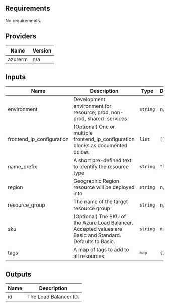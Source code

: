 ## Requirements

No requirements.

## Providers

| Name | Version |
|------|---------|
| azurerm | n/a |

## Inputs

| Name | Description | Type | Default | Required |
|------|-------------|------|---------|:--------:|
| environment | Development environment for resource; prod, non-prod, shared-services | `string` | n/a | yes |
| frontend\_ip\_configuration | (Optional) One or multiple frontend\_ip\_configuration blocks as documented below. | `list` | `[]` | no |
| name\_prefix | A short pre-defined text to identify the resource type | `string` | `"lb"` | no |
| region | Geographic Region resource will be deployed into | `string` | n/a | yes |
| resource\_group | The name of the target resource group | `string` | n/a | yes |
| sku | (Optional) The SKU of the Azure Load Balancer. Accepted values are Basic and Standard. Defaults to Basic. | `string` | `null` | no |
| tags | A map of tags to add to all resources | `map` | `{}` | no |

## Outputs

| Name | Description |
|------|-------------|
| id | The Load Balancer ID. |

